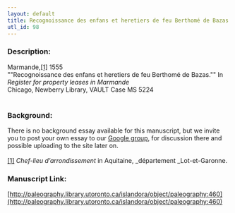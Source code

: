 ```yaml
---
layout: default
title: Recognoissance des enfans et heretiers de feu Berthomé de Bazas
utl_id: 98
---
```


### Description:

Marmande,<a id="_ftnref1">[[1]](#_ftn1)</a> 1555 <br>
""Recognoissance des enfans et heretiers de feu Berthomé de Bazas."" In _Register for property leases in Marmande_<br>
Chicago, Newberry Library, VAULT Case MS 5224<br>
 <br>


### Background:

There is no background essay available for this manuscript, but we invite you to post your own essay to our [Google group](https://paleography.library.utoronto.ca/content/group-work), for discussion there and possible uploading to the site later on.<br><br>
<a id="_ftn1">[[1]](#_ftnref1)</a> _Chef-lieu d’arrondissement_ in Aquitaine, _département _Lot-et-Garonne. <br>


### Manuscript Link:

[http://paleography.library.utoronto.ca/islandora/object/paleography:460](http://paleography.library.utoronto.ca/islandora/object/paleography:460)